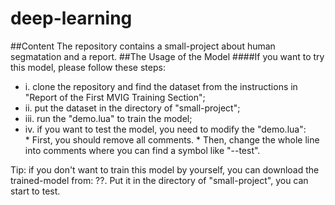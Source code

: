 # deep-learning
##Content
The repository contains a small-project about human segmatation and a report.
##The Usage of the Model
####If you want to try this model, please follow these steps:<br>
* i. clone the repository and find the dataset from the instructions in "Report of the First MVIG Training Section";<br>
* ii. put the dataset in the directory of "small-project";<br>
* iii. run the "demo.lua" to train the model;<br>
* iv. if you want to test the model, you need to modify the "demo.lua": <br>
      * First, you should remove all comments. 
      * Then, change the whole line into comments where you can find a symbol like "--test".<br>
      
Tip: if you don't want to train this model by yourself, you can download the trained-model from: ??. Put it in the directory of "small-project", you can start to test.
